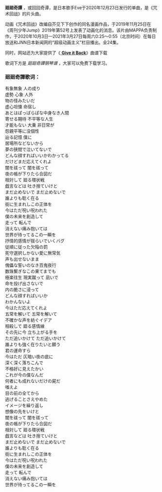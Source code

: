 

**廻廻奇譚** ，或回回奇谭，是日本歌手Eve于2020年12月23日发行的单曲，是《咒术回战》的片头曲。

动画《咒术回战》改编自芥见下下创作的同名漫画作品，于2019年11月25日在《周刊少年Jump》2019年第52号上发表了动画化的消息。该片由MAPPA负责制作，于2020年10月3日—2021年3月27日每周六0:25～0:55（北京时间）在每日放送和JNN日本新闻网的“超级动画主义”栏目播出。全24集。

同时，网站还为大家提供了《[ **Give it Back**](Music-12821-Give-it-Back-咒术回战ED2.html "Give
it Back")》曲谱下载

歌词下方是 _廻廻奇譚钢琴谱_ ，大家可以免费下载学习。

### 廻廻奇譚歌词：

有象無象 人の成り  
虚勢 心象 人外  
物の怪みたいだ  
虚心坦懐 命宿し  
あとはぱっぱらぱな中身なき人間  
寄せる期待 不平等な人生  
才能もない 大乗 非日常が  
怨親平等に没個性  
辿る記憶 僕に  
居場所などないから  
夢の狭間で泣いてないで  
どんな顔すればいいかわかってる  
だけどまだ応えてくれよ  
闇を祓って 闇を祓って  
夜の帳が下りたら合図だ  
相対して 廻る環状戦  
戯言などは 吐き捨ていけと  
まだ止めないで まだ止めないで  
誰よりも聡く在る  
街に生まれしこの正体を  
今はただ呪い呪われた  
僕の未来を創造して  
走って 転んで  
消えない痛み抱いては  
世界が待ってるこの一瞬を  
抒情的感情が揺らいでいくバグ  
従順に従った欠陥の罰  
死守選択しかない愛に無常気  
声も出せないまま  
傀儡な誓いのなき百鬼夜行  
数珠繋ぎなこの果てまでも  
極楽往生 現実蹴って 凪いで  
命を投げ出さないで  
内の脆さに浸って  
どんな顔すればいいか  
わかんないよ  
今はただ応えてくれよ  
五常を解いて 五常を解いて  
不確かな声を紡ぐイデア  
相殺して 廻る感情線  
その先に今 立ち上がる手を  
ただ追いかけて ただ追いかけて  
誰よりも強く在りたいと願う  
君の運命すら  
今はただ 仄暗い夜の底に  
深く深く落ちこんで  
不格好に見えたかい  
これが今の僕なんだ  
何者にも成れないだけの屍だ  
嗤えよ  
目の前の全てから  
逃げることさえやめた  
イメージを繰り返し  
想像の先をいけと  
闇を祓って 闇を祓って  
夜の帳が下りたら合図だ  
相対して 廻る環状戦  
戯言などは 吐き捨ていけと  
まだ止めないで まだ止めないで  
誰よりも聡く在る  
街に生まれしこの正体を  
今はただ呪い呪われた  
僕の未来を創造して  
走って 転んで  
消えない痛み抱いては  
世界が待ってるこの一瞬を

